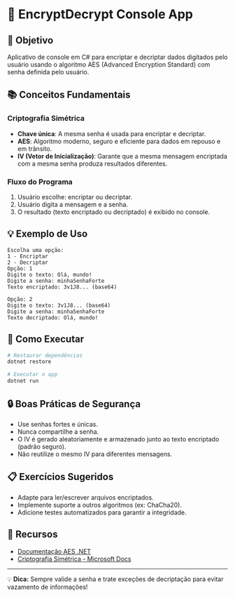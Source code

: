 # 🔐 EncryptDecrypt Console App

## 🎯 Objetivo

Aplicativo de console em C# para encriptar e decriptar dados digitados pelo usuário usando o algoritmo AES (Advanced Encryption Standard) com senha definida pelo usuário.

## 📚 Conceitos Fundamentais

### Criptografia Simétrica
- **Chave única**: A mesma senha é usada para encriptar e decriptar.
- **AES**: Algoritmo moderno, seguro e eficiente para dados em repouso e em trânsito.
- **IV (Vetor de Inicialização)**: Garante que a mesma mensagem encriptada com a mesma senha produza resultados diferentes.

### Fluxo do Programa
1. Usuário escolhe: encriptar ou decriptar.
2. Usuário digita a mensagem e a senha.
3. O resultado (texto encriptado ou decriptado) é exibido no console.

## 💡 Exemplo de Uso

```
Escolha uma opção:
1 - Encriptar
2 - Decriptar
Opção: 1
Digite o texto: Olá, mundo!
Digite a senha: minhaSenhaForte
Texto encriptado: 3v1J8... (base64)

Opção: 2
Digite o texto: 3v1J8... (base64)
Digite a senha: minhaSenhaForte
Texto decriptado: Olá, mundo!
```

## 🚀 Como Executar

```bash
# Restaurar dependências
dotnet restore

# Executar o app
dotnet run
```

## 🔒 Boas Práticas de Segurança
- Use senhas fortes e únicas.
- Nunca compartilhe a senha.
- O IV é gerado aleatoriamente e armazenado junto ao texto encriptado (padrão seguro).
- Não reutilize o mesmo IV para diferentes mensagens.

## 📋 Exercícios Sugeridos
- Adapte para ler/escrever arquivos encriptados.
- Implemente suporte a outros algoritmos (ex: ChaCha20).
- Adicione testes automatizados para garantir a integridade.

## 🔗 Recursos
- [Documentação AES .NET](https://learn.microsoft.com/dotnet/api/system.security.cryptography.aes)
- [Criptografia Simétrica - Microsoft Docs](https://learn.microsoft.com/dotnet/standard/security/symmetric-encryption)

---

💡 **Dica:** Sempre valide a senha e trate exceções de decriptação para evitar vazamento de informações!
